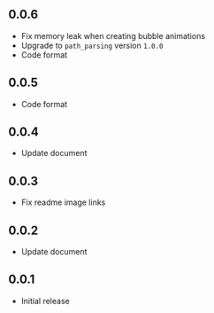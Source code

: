 ## 0.0.6

* Fix memory leak when creating bubble animations
* Upgrade to `path_parsing` version `1.0.0`
* Code format

## 0.0.5

* Code format

## 0.0.4

* Update document

## 0.0.3

* Fix readme image links

## 0.0.2

* Update document

## 0.0.1

* Initial release
